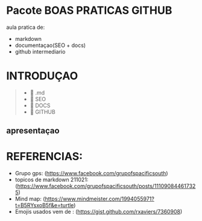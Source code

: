# Pacote BOAS PRATICAS GITHUB 

aula pratica de:
- markdown 
- documentaçao(SEO + docs) 
- github intermediario   

# INTRODUÇAO
> - :blue_book: .md
> - :blue_book: SEO
> - :blue_book: DOCS
> - :blue_book: GITHUB

## apresentaçao    


# REFERENCIAS: 
- Grupo gps: (https://www.facebook.com/grupofspacificsouth)
- topicos de markdown 211021: (https://www.facebook.com/grupofspacificsouth/posts/111090844617325) 
- Mind map: (https://www.mindmeister.com/1994055971?t=B5RYsxoB5f&e=turtle) 
- Emojis usados vem de : (https://gist.github.com/rxaviers/7360908) 
